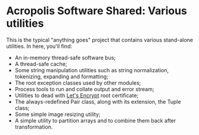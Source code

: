 # Acropolis Software Shared: Various utilities

This is the typical "anything goes" project that contains various stand-alone utilities. In here, you'll find:
- An in-memory thread-safe software bus;
- A thread-safe cache;
- Some string manipulation utilities such as string normalization, tokenizing, expanding and formatting;
- The root exception classes used by other modules;
- Process tools to run and collate output and error stream;
- Utilities to dead with [Let's Encrypt](https://letsencrypt.org/) root certificate;
- The always-redefined Pair class, along with its extension, the Tuple class;
- Some simple image resizing utility;
- A simple utility to partition arrays and to combine them back after transformation.
